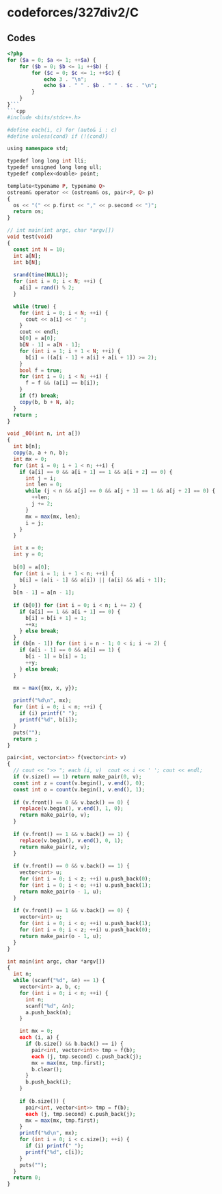 # codeforces/327div2/C

## Codes
```php
<?php
for ($a = 0; $a <= 1; ++$a) {
    for ($b = 0; $b <= 1; ++$b) {
        for ($c = 0; $c <= 1; ++$c) {
            echo 3 . "\n";
            echo $a . " " . $b . " " . $c . "\n";
        }
    }   
}```
```cpp
#include <bits/stdc++.h>

#define each(i, c) for (auto& i : c)
#define unless(cond) if (!(cond))

using namespace std;

typedef long long int lli;
typedef unsigned long long ull;
typedef complex<double> point;

template<typename P, typename Q>
ostream& operator << (ostream& os, pair<P, Q> p)
{
  os << "(" << p.first << "," << p.second << ")";
  return os;
}

// int main(int argc, char *argv[])
void test(void)
{
  const int N = 10;
  int a[N];
  int b[N];
  
  srand(time(NULL));
  for (int i = 0; i < N; ++i) {
    a[i] = rand() % 2;
  }

  while (true) {
    for (int i = 0; i < N; ++i) {
      cout << a[i] << ' ';
    }
    cout << endl;
    b[0] = a[0];
    b[N - 1] = a[N - 1];
    for (int i = 1; i + 1 < N; ++i) {
      b[i] = ((a[i - 1] + a[i] + a[i + 1]) >= 2);
    }
    bool f = true;
    for (int i = 0; i < N; ++i) {
      f = f && (a[i] == b[i]);
    }
    if (f) break;
    copy(b, b + N, a);
  }
  return ;
}

void _00(int n, int a[])
{
  int b[n];
  copy(a, a + n, b);
  int mx = 0;
  for (int i = 0; i + 1 < n; ++i) {
    if (a[i] == 0 && a[i + 1] == 1 && a[i + 2] == 0) {
      int j = i;
      int len = 0;
      while (j < n && a[j] == 0 && a[j + 1] == 1 && a[j + 2] == 0) {
        ++len;
        j += 2;
      }
      mx = max(mx, len);
      i = j;
    }      
  }

  int x = 0;
  int y = 0;
  
  b[0] = a[0];
  for (int i = 1; i + 1 < n; ++i) {
    b[i] = (a[i - 1] && a[i]) || (a[i] && a[i + 1]);    
  }
  b[n - 1] = a[n - 1];
  
  if (b[0]) for (int i = 0; i < n; i += 2) {
    if (a[i] == 1 && a[i + 1] == 0) {
      b[i] = b[i + 1] = 1;
      ++x;
    } else break;
  }
  if (b[n - 1]) for (int i = n - 1; 0 < i; i -= 2) {
    if (a[i - 1] == 0 && a[i] == 1) {
      b[i - 1] = b[i] = 1;
      ++y;
    } else break;
  }

  mx = max({mx, x, y});
  
  printf("%d\n", mx);
  for (int i = 0; i < n; ++i) {
    if (i) printf(" ");
    printf("%d", b[i]);
  }
  puts("");
  return ;
}

pair<int, vector<int>> f(vector<int> v)
{
  // cout << ">> "; each (i, v)  cout << i << ' '; cout << endl;
  if (v.size() == 1) return make_pair(0, v);
  const int z = count(v.begin(), v.end(), 0);  
  const int o = count(v.begin(), v.end(), 1);
  
  if (v.front() == 0 && v.back() == 0) {
    replace(v.begin(), v.end(), 1, 0);
    return make_pair(o, v);
  }
  
  if (v.front() == 1 && v.back() == 1) {
    replace(v.begin(), v.end(), 0, 1);
    return make_pair(z, v);
  }
  
  if (v.front() == 0 && v.back() == 1) {
    vector<int> u;
    for (int i = 0; i < z; ++i) u.push_back(0);
    for (int i = 0; i < o; ++i) u.push_back(1);
    return make_pair(o - 1, u);
  }
  
  if (v.front() == 1 && v.back() == 0) {
    vector<int> u;
    for (int i = 0; i < o; ++i) u.push_back(1);
    for (int i = 0; i < z; ++i) u.push_back(0);
    return make_pair(o - 1, u);
  }
}

int main(int argc, char *argv[])
{
  int n;
  while (scanf("%d", &n) == 1) {
    vector<int> a, b, c;
    for (int i = 0; i < n; ++i) {
      int n;
      scanf("%d", &n);
      a.push_back(n);
    }

    int mx = 0;
    each (i, a) {      
      if (b.size() && b.back() == i) {
        pair<int, vector<int>> tmp = f(b);
        each (j, tmp.second) c.push_back(j);
        mx = max(mx, tmp.first);
        b.clear();        
      }
      b.push_back(i);
    }
    
    if (b.size()) {
      pair<int, vector<int>> tmp = f(b);
      each (j, tmp.second) c.push_back(j);
      mx = max(mx, tmp.first);      
    }
    printf("%d\n", mx);
    for (int i = 0; i < c.size(); ++i) {
      if (i) printf(" ");
      printf("%d", c[i]);
    }
    puts("");
  }
  return 0;
}
```

